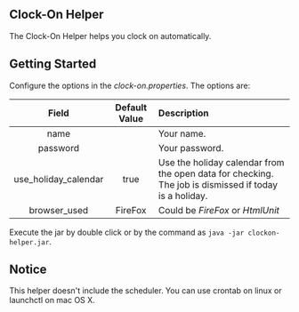 ## Clock-On Helper
The Clock-On Helper helps you clock on automatically.

## Getting Started
Configure the options in the *clock-on.properties*.
The options are:

|    Field   |  Default Value | Description |
|:----------:|:-------------:|:------------|
|     name   |       | Your name. |
| password   |       | Your password. |
| use\_holiday\_calendar   |   true    | Use the holiday calendar from the open data for checking. The job is dismissed if today is a holiday. |
| browser\_used   |  FireFox  | Could be *FireFox* or *HtmlUnit* |

Execute the jar by double click or by the command as
`java -jar clockon-helper.jar`.

## Notice
This helper doesn't include the scheduler. You can use crontab on linux or launchctl on mac OS X.
